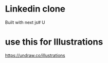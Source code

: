 # Linkedin clone

Built with next js# U


# use this for Illustrations 

https://undraw.co/illustrations